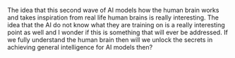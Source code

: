 The idea that this second wave of AI models how the human brain works and takes inspiration from real life human brains is really interesting. The idea that the AI do not know what they are training on is a really interesting point as well and I wonder if this is something that will ever be addressed. If we fully understand the human brain then will we unlock the secrets in achieving general intelligence for AI models then?
